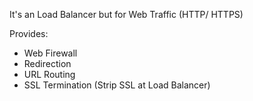 It's an Load Balancer but for Web Traffic (HTTP/ HTTPS)  

Provides:
* Web Firewall
* Redirection
* URL Routing
* SSL Termination (Strip SSL at Load Balancer)
